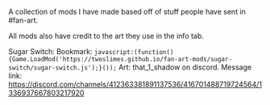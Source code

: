 A collection of mods I have made based off of stuff people have sent in #fan-art.

All mods also have credit to the art they use in the info tab.




Sugar Switch:
 Bookmark: `javascript:(function(){Game.LoadMod('https://twoslimes.github.io/fan-art-mods/sugar-switch/sugar-switch.js');}());`
 Art: that_1_shadow on discord. Message link: https://discord.com/channels/412363381891137536/416701488719724564/1336937667803217920
